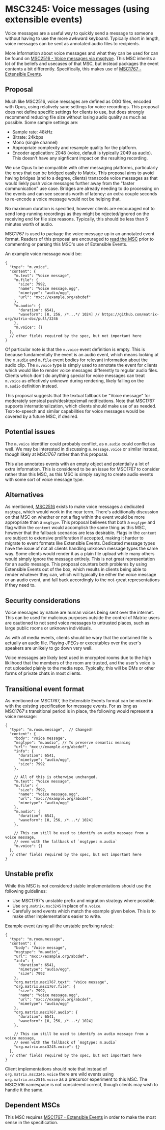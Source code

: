 # MSC3245: Voice messages (using extensible events)

Voice messages are a useful way to quickly send a message to someone without having to use the more
awkward keyboard. Typically short in length, voice messages can be sent as annotated audio files
to recipients.

More information about voice messages and what they can be used for can be found on
[MSC2516 - Voice messages via msgtype](https://github.com/matrix-org/matrix-doc/pull/2516). This
MSC inherits a lot of the beliefs and usecases of that MSC, but instead packages the event contents
a bit differently. Specifically, this makes use of
[MSC1767 - Extensible Events](https://github.com/matrix-org/matrix-doc/pull/1767).

## Proposal

Much like MSC2516, voice messages are defined as OGG files, encoded with Opus, using relatively sane
settings for voice recordings. This proposal does not define specific settings for clients to use,
but does strongly recommend reducing file size without losing audio quality as much as possible. Some
sample settings are:

* Sample rate: 48kHz
* Bitrate: 24kbps
* Mono (single channel)
* Appropriate complexity and resample quality for the platform.
* Encoder application: 2048 (voice, default is typically 2049 as audio). This doesn't have any signficant
  impact on the resulting recording.

We use Opus to be compatible with other messaging platforms, particularly the ones that can be bridged
easily to Matrix. This proposal aims to avoid having bridges (and to a degree, clients) transcode
voice messages as that would liekly push voice messages further away from the "faster communication"
use case. Bridges are already needing to do processing on the events and can see seconds worth of latency:
an extra couple seconds to re-encode a voice message would not be helping that.

No maximum duration is specified, however clients are encouraged not to send long-running recordings
as they might be rejected/ignored on the receiving end for file size reasons. Typically, this should
be less than 5 minutes worth of audio.

MSC1767 is used to package the voice message up in an annotated event format. Readers of this proposal
are encouraged to [read the MSC](https://github.com/matrix-org/matrix-doc/pull/1767) prior to commenting
or parsing this MSC's use of Extensible Events.

An example voice message would be:

```json5
{
  "type": "m.voice",
  "content": {
    "m.text": "Voice message",
    "m.file": {
      "size": 7992,
      "name": "Voice message.ogg",
      "mimetype": "audio/ogg",
      "url": "mxc://example.org/abcdef"
    },
    "m.audio": {
      "duration": 6541,
      "waveform": [0, 256, /*...*/ 1024] // https://github.com/matrix-org/matrix-doc/pull/3246
    },
    "m.voice": {}
  },
  // other fields required by the spec, but not important here
}
```

Of particular note is that the `m.voice` event definition is empty. This is because fundamentally the event
is an audio event, which means looking at the `m.audio` and `m.file` event bodies for relevant information
about the audio clip. The `m.voice` type is simply used to annotate the event for clients which would like
to render voice messages differently to regular audio files. Clients which don't do anything special for
voice messages can treat `m.voice` as effectively unknown during rendering, likely falling on the `m.audio`
definition instead.

This proposal suggests that the textual fallback be "Voice message" for moderately sensical push/desktop/email
notifications. Note that MSC1767 supports internationalization, which clients should make use of as needed.
Text-to-speech and similar capabilities for voice messages would be covered by a future MSC, if desired.

## Potential issues

The `m.voice` identifier could probably conflict, as `m.audio` could conflict as well. We may be interested in
discussing `m.message.voice` or similar instead, though likely at MSC1767 rather than this proposal.

This also annotates events with an empty object and potentially a lot of extra information. This is considered
to be an issue for MSC1767 to consider rather than this MSC, as this MSC is simply saying to create audio events
with some sort of voice message type.

## Alternatives

As mentioned, [MSC2516](https://github.com/matrix-org/matrix-doc/pull/2516) exists to make voice messages a
dedicated `msgtype`, which would work in the near term. There's additionally discussion on that MSC on whether
or not a flag within the event would be more appropriate than a `msgtype`. This proposal believes that both a
`msgtype` and flag within the `content` would accomplish the same thing as this MSC, however that the fallback
scenarios are less desirable. Flags in the `content` are subject to extensive proliferation if accepted, making
it harder to migrate to event formats like Extensible Events. Dedicated message types have the issue of not all
clients handling unknown message types the same way. Some clients would render it as a plain file upload while
many others would simply ignore the message entirely. This is not great representation for an audio message.
This proposal counters both problems by using Extensible Events out of the box, which results in clients being
able to render whatever they can, which will typically be either the voice message or an audio event, and fall
back accordingly to the not-great representations if they need to.

## Security considerations

Voice messages by nature are human voices being sent over the internet. This can be used for malicious purposes
outside the control of Matrix: users are cautioned to not send voice messages to untrusted places, such as large
public rooms or unknown individuals.

As with all media events, clients should be wary that the contained file is actually an audio file. Playing JPEGs
or executables over the user's speakers are unlikely to go down very well.

Voice messages are likely best used in encrypted rooms due to the high liklihood that the members of the room are
trusted, and the user's voice is not uploaded plainly to the media repo. Typically, this will be DMs or other
forms of private chats in most clients.

## Transitional event format

As mentioned on MSC1767, the Extensible Events format can be mixed in with the existing specification for message
events. For as long as MSC1767's transitional period is in place, the following would represent a voice message:

```json5
{
  "type": "m.room.message",  // Changed!
  "content": {
    "body": "Voice message",
    "msgtype": "m.audio", // To preserve semantic meaning
    "url": "mxc://example.org/abcdef",
    "info": {
      "duration": 6541,
      "mimetype": "audio/ogg",
      "size": 7992
    },

    // All of this is otherwise unchanged.
    "m.text": "Voice message",
    "m.file": {
      "size": 7992,
      "name": "Voice message.ogg",
      "url": "mxc://example.org/abcdef",
      "mimetype": "audio/ogg"
    },
    "m.audio": {
      "duration": 6541,
      "waveform": [0, 256, /*...*/ 1024]
    },

    // This can still be used to identify an audio message from a voice message,
    // even with the fallback of `msgtype: m.audio`
    "m.voice": {}
  },
  // other fields required by the spec, but not important here
}
```

## Unstable prefix

While this MSC is not considered stable implementations should use the following guidelines:

* Use MSC1767's unstable prefix and migration strategy where possible.
* Use `org.matrix.msc3245` in place of `m.voice`.
* Carefully send events which match the example given below. This is to make other implementations easier to
  write.

Example event (using all the unstable prefixing rules):

```json5
{
  "type": "m.room.message",
  "content": {
    "body": "Voice message",
    "msgtype": "m.audio",
    "url": "mxc://example.org/abcdef",
    "info": {
      "duration": 6541,
      "mimetype": "audio/ogg",
      "size": 7992
    },
    "org.matrix.msc1767.text": "Voice message",
    "org.matrix.msc1767.file": {
      "size": 7992,
      "name": "Voice message.ogg",
      "url": "mxc://example.org/abcdef",
      "mimetype": "audio/ogg"
    },
    "org.matrix.msc1767.audio": {
      "duration": 6541,
      "waveform": [0, 256, /*...*/ 1024]
    },

    // This can still be used to identify an audio message from a voice message,
    // even with the fallback of `msgtype: m.audio`
    "org.matrix.msc3245.voice": {}
  },
  // other fields required by the spec, but not important here
}
```

Client implementations should note that instead of `org.matrix.msc3245.voice` there are wild events using
`org.matrix.msc2516.voice` as a precursor experiment to this MSC. The MSC2516 namespace is not considered
correct, though clients may wish to handle it the same.

## Dependent MSCs

This MSC requires [MSC1767 - Extensible Events](https://github.com/matrix-org/matrix-doc/pull/1767) in order
to make the most sense in the specification.

